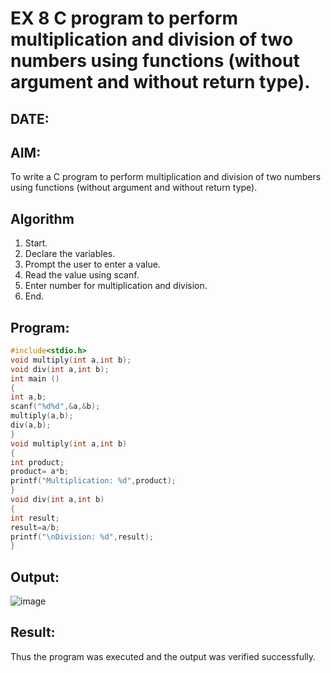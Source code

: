 # EX 8 C program to perform multiplication and division of two numbers using functions (without argument and without return type).
## DATE:
## AIM:
To write a C program to perform multiplication and division of two numbers using functions (without argument and without return type).

## Algorithm 

1. Start.
2. Declare the variables.
3. Prompt the user to enter a value.
4. Read the value using scanf.
5. Enter number for multiplication and division.
6. End. 


## Program:
```c
#include<stdio.h>
void multiply(int a,int b); 
void div(int a,int b);
int main ()
{
int a,b; 
scanf("%d%d",&a,&b); 
multiply(a,b);
div(a,b);
}
void multiply(int a,int b)
{
int product; 
product= a*b;
printf("Multiplication: %d",product);
}
void div(int a,int b)
{
int result; 
result=a/b;
printf("\nDivision: %d",result);
}
```

## Output:

![image](https://github.com/user-attachments/assets/a99a56cf-e167-4931-83a1-7b8ba29dfaf3)


## Result:
Thus the program was executed and the output was verified successfully.
